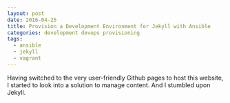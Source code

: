 ```yaml
---
layout: post
date: 2016-04-25
title: Provision a Development Environment for Jekyll with Ansible
categories: development devops provisioning
tags:
  - ansible
  - jekyll
  - vagrant
---
```


Having switched to the very user-friendly Github pages to host this website,
I started to look into a solution to manage content. And I stumbled upon Jekyll.
